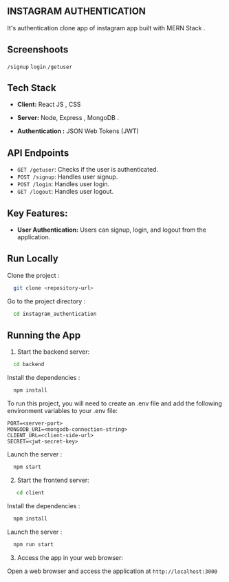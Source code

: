 ## INSTAGRAM AUTHENTICATION

It's authentication clone app of instagram app built with MERN Stack .

## Screenshoots

`/signup`
`login`
`/getuser`

## Tech Stack

- **Client:** React JS , CSS

- **Server:** Node, Express , MongoDB .

- **Authentication :** JSON Web Tokens (JWT)

## API Endpoints

- `GET /getuser`: Checks if the user is authenticated.
- `POST /signup`: Handles user signup.
- `POST /login`: Handles user login.
- `GET /logout`: Handles user logout.

## Key Features:

- **User Authentication:** Users can signup, login, and logout from the application.

## Run Locally

Clone the project :

```bash
  git clone <repository-url>
```

Go to the project directory :

```bash
  cd instagram_authentication
```

## Running the App

1. Start the backend server:

```bash
  cd backend
```

Install the dependencies :

```bash
  npm install
```

To run this project, you will need to create an .env file and add the following environment variables to your .env file:

```
PORT=<server-port>
MONGODB_URI=<mongodb-connection-string>
CLIENT_URL=<client-side-url>
SECRET=<jwt-secret-key>

```

Launch the server :

```bash
  npm start
```

2. Start the frontend server:

```bash
   cd client
```

Install the dependencies :

```bash
  npm install
```

Launch the server :

```bash
  npm run start
```

3. Access the app in your web browser:

Open a web browser and access the application at `http://localhost:3000`
